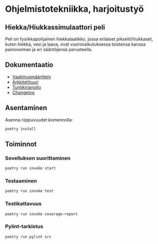 # Ohjelmistotekniikka, harjoitustyö

## Hiekka/Hiukkassimulaattori peli

Peli on fysiikkapohjainen hiekkalaatikko, jossa erilaiset pikselit/hiukkaset, kuten hiekka, vesi ja laava, ovat vuorovaikutuksessa toistensa kanssa painovoiman ja eri sääntöjensä perusteella.

## Dokumentaatio

- [Vaatimusmäärittely](dokumentaatio/vaatimusmaarittely.md)
- [Arkkitehtuuri](dokumentaatio/arkkitehtuuri.md)
- [Tuntikirjanpito](dokumentaatio/tuntikirjanpito.md)
- [Changelog](dokumentaatio/changelog.md)

## Asentaminen

Asenna riippuvuudet komennolla:

```bash
poetry install
```

## Toiminnot

### Sovelluksen suorittaminen

```bash
poetry run invoke start
```

### Testaaminen

```bash
poetry run invoke test
```

### Testikattavuus

```bash
poetry run invoke coverage-report
```

### Pylint-tarkistus

```bash
poetry run pylint src
```


